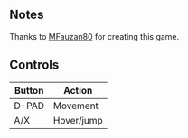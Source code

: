 ## Notes

Thanks to [MFauzan80](https://mfproject.itch.io/hummin-out) for creating this game.


## Controls

| Button | Action     |
| -------| ---------- |
| D-PAD  | Movement   |
| A/X    | Hover/jump |


